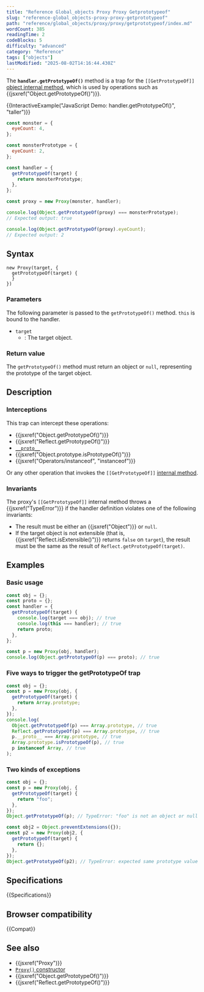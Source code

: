 ```yaml
---
title: "Reference Global_objects Proxy Proxy Getprototypeof"
slug: "reference-global_objects-proxy-proxy-getprototypeof"
path: "reference/global_objects/proxy/proxy/getprototypeof/index.md"
wordCount: 385
readingTime: 2
codeBlocks: 5
difficulty: "advanced"
category: "Reference"
tags: ["objects"]
lastModified: "2025-08-02T14:16:44.430Z"
---
```



The **`handler.getPrototypeOf()`** method is a trap for the `[[GetPrototypeOf]]` [object internal method](/en-US/docs/Web/JavaScript/Reference/Global_Objects/Proxy#object_internal_methods), which is used by operations such as {{jsxref("Object.getPrototypeOf()")}}.

{{InteractiveExample("JavaScript Demo: handler.getPrototypeOf()", "taller")}}

```js interactive-example
const monster = {
  eyeCount: 4,
};

const monsterPrototype = {
  eyeCount: 2,
};

const handler = {
  getPrototypeOf(target) {
    return monsterPrototype;
  },
};

const proxy = new Proxy(monster, handler);

console.log(Object.getPrototypeOf(proxy) === monsterPrototype);
// Expected output: true

console.log(Object.getPrototypeOf(proxy).eyeCount);
// Expected output: 2
```

## Syntax

```js-nolint
new Proxy(target, {
  getPrototypeOf(target) {
  }
})
```

### Parameters

The following parameter is passed to the `getPrototypeOf()` method. `this` is bound to the handler.

- `target`
  - : The target object.

### Return value

The `getPrototypeOf()` method must return an object or `null`, representing the prototype of the target object.

## Description

### Interceptions

This trap can intercept these operations:

- {{jsxref("Object.getPrototypeOf()")}}
- {{jsxref("Reflect.getPrototypeOf()")}}
- [`__proto__`](/en-US/docs/Web/JavaScript/Reference/Global_Objects/Object/proto)
- {{jsxref("Object.prototype.isPrototypeOf()")}}
- {{jsxref("Operators/instanceof", "instanceof")}}

Or any other operation that invokes the `[[GetPrototypeOf]]` [internal method](/en-US/docs/Web/JavaScript/Reference/Global_Objects/Proxy#object_internal_methods).

### Invariants

The proxy's `[[GetPrototypeOf]]` internal method throws a {{jsxref("TypeError")}} if the handler definition violates one of the following invariants:

- The result must be either an {{jsxref("Object")}} or `null`.
- If the target object is not extensible (that is, {{jsxref("Reflect.isExtensible()")}} returns `false` on `target`), the result must be the same as the result of `Reflect.getPrototypeOf(target)`.

## Examples

### Basic usage

```js
const obj = {};
const proto = {};
const handler = {
  getPrototypeOf(target) {
    console.log(target === obj); // true
    console.log(this === handler); // true
    return proto;
  },
};

const p = new Proxy(obj, handler);
console.log(Object.getPrototypeOf(p) === proto); // true
```

### Five ways to trigger the getPrototypeOf trap

```js
const obj = {};
const p = new Proxy(obj, {
  getPrototypeOf(target) {
    return Array.prototype;
  },
});
console.log(
  Object.getPrototypeOf(p) === Array.prototype, // true
  Reflect.getPrototypeOf(p) === Array.prototype, // true
  p.__proto__ === Array.prototype, // true
  Array.prototype.isPrototypeOf(p), // true
  p instanceof Array, // true
);
```

### Two kinds of exceptions

```js example-bad
const obj = {};
const p = new Proxy(obj, {
  getPrototypeOf(target) {
    return "foo";
  },
});
Object.getPrototypeOf(p); // TypeError: "foo" is not an object or null

const obj2 = Object.preventExtensions({});
const p2 = new Proxy(obj2, {
  getPrototypeOf(target) {
    return {};
  },
});
Object.getPrototypeOf(p2); // TypeError: expected same prototype value
```

## Specifications

{{Specifications}}

## Browser compatibility

{{Compat}}

## See also

- {{jsxref("Proxy")}}
- [`Proxy()` constructor](/en-US/docs/Web/JavaScript/Reference/Global_Objects/Proxy/Proxy)
- {{jsxref("Object.getPrototypeOf()")}}
- {{jsxref("Reflect.getPrototypeOf()")}}
